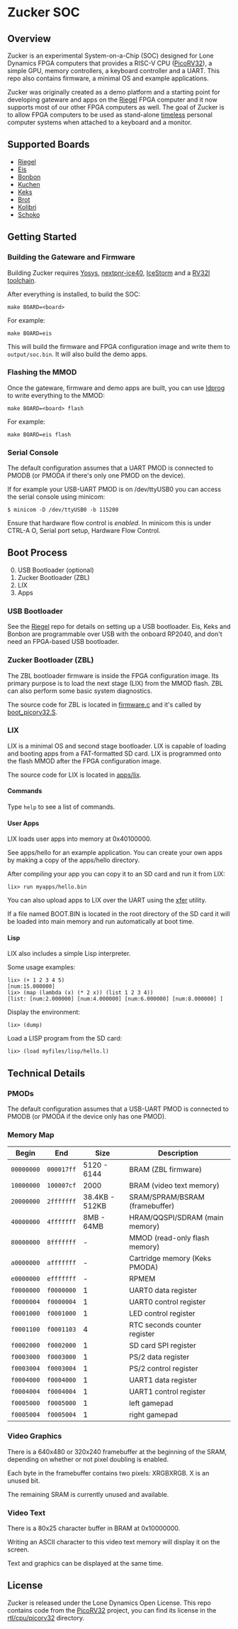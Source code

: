 # Zucker SOC

## Overview

Zucker is an experimental System-on-a-Chip (SOC) designed for Lone Dynamics FPGA computers that provides a RISC-V CPU ([PicoRV32](https://github.com/YosysHQ/picorv32)), a simple GPU, memory controllers, a keyboard controller and a UART. This repo also contains firmware, a minimal OS and example applications.

Zucker was originally created as a demo platform and a starting point for developing gateware and apps on the [Riegel](https://machdyne.com/product/riegel-computer) FPGA computer and it now supports most of our other FPGA computers as well. The goal of Zucker is to allow FPGA computers to be used as stand-alone [timeless](https://machdyne.com/2022/01/12/timeless-computing/) personal computer systems when attached to a keyboard and a monitor.

## Supported Boards

- [Riegel](https://machdyne.com/product/riegel-computer/)
- [Eis](https://machdyne.com/product/eis-computer/)
- [Bonbon](https://machdyne.com/product/bonbon-computer/)
- [Kuchen](https://machdyne.com/product/kuchen-computer/)
- [Keks](https://machdyne.com/product/keks-game-console/)
- [Brot](https://machdyne.com/product/brot-fpga-board/)
- [Kolibri](https://machdyne.com/product/kolibri-fpga-dongle/)
- [Schoko](https://machdyne.com/product/schoko-computer/)

## Getting Started

### Building the Gateware and Firmware

Building Zucker requires [Yosys](https://github.com/YosysHQ/yosys), [nextpnr-ice40](https://github.com/YosysHQ/nextpnr), [IceStorm](https://github.com/YosysHQ/icestorm) and a [RV32I toolchain](https://github.com/YosysHQ/picorv32#building-a-pure-rv32i-toolchain).

After everything is installed, to build the SOC:

```
make BOARD=<board>
```

For example:

```
make BOARD=eis
```

This will build the firmware and FPGA configuration image and write them to `output/soc.bin`. It will also build the demo apps.

### Flashing the MMOD

Once the gateware, firmware and demo apps are built, you can use [ldprog](https://github.com/machdyne/ldprog) to write everything to the MMOD:

```
make BOARD=<board> flash
```

For example:

```
make BOARD=eis flash
```

### Serial Console

The default configuration assumes that a UART PMOD is connected to PMODB (or PMODA if there's only one PMOD on the device).

If for example your USB-UART PMOD is on /dev/ttyUSB0 you can access the serial console using minicom:

```
$ minicom -D /dev/ttyUSB0 -b 115200
```

Ensure that hardware flow control is *enabled*. In minicom this is under CTRL-A O, Serial port setup, Hardware Flow Control.

## Boot Process

0. USB Bootloader (optional)
1. Zucker Bootloader (ZBL)
2. LIX
3. Apps

### USB Bootloader

See the [Riegel](https://github.com/machdyne/riegel) repo for details on setting up a USB bootloader. Eis, Keks and Bonbon are programmable over USB with the onboard RP2040, and don't need an FPGA-based USB bootloader.

### Zucker Bootloader (ZBL)

The ZBL bootloader firmware is inside the FPGA configuration image. Its primary purpose is to load the next stage (LIX) from the MMOD flash. ZBL can also perform some basic system diagnostics.

The source code for ZBL is located in [firmware.c](firmware/firmware.c) and it's called by [boot\_picorv32.S](firmware/boot\_picorv32.S).

### LIX

LIX is a minimal OS and second stage bootloader. LIX is capable of loading and booting apps from a FAT-formatted SD card. LIX is programmed onto the flash MMOD after the FPGA configuration image.

The source code for LIX is located in [apps/lix](apps/lix).

#### Commands

Type `help` to see a list of commands.

#### User Apps

LIX loads user apps into memory at 0x40100000.

See apps/hello for an example application. You can create your own apps by making a copy of the apps/hello directory.

After compiling your app you can copy it to an SD card and run it from LIX:

```
lix> run myapps/hello.bin
```

You can also upload apps to LIX over the UART using the [xfer](https://github.com/machdyne/xfer) utility.

If a file named BOOT.BIN is located in the root directory of the SD card it will be loaded into main memory and run automatically at boot time.

#### Lisp

LIX also includes a simple Lisp interpreter.

Some usage examples:

```
lix> (+ 1 2 3 4 5)
[num:15.000000]
lix> (map (lambda (x) (* 2 x)) (list 1 2 3 4))
[list: [num:2.000000] [num:4.000000] [num:6.000000] [num:8.000000] ]
```

Display the environment:
```
lix> (dump)
```

Load a LISP program from the SD card:
```
lix> (load myfiles/lisp/hello.l)
```

## Technical Details

### PMODs

The default configuration assumes that a USB-UART PMOD is connected to PMODB (or PMODA if the device only has one PMOD).

### Memory Map

| Begin | End | Size | Description |
| ----- | --- | ---- | ----------- |
| ``00000000`` | ``000017ff`` | 5120 - 6144 | BRAM (ZBL firmware) |
| ``10000000`` | ``100007cf`` | 2000 | BRAM (video text memory) |
| ``20000000`` | ``2fffffff`` | 38.4KB - 512KB | SRAM/SPRAM/BSRAM (framebuffer) |
| ``40000000`` | ``4fffffff`` | 8MB - 64MB | HRAM/QQSPI/SDRAM (main memory) |
| ``80000000`` | ``8fffffff`` | - | MMOD (read-only flash memory) |
| ``a0000000`` | ``afffffff`` | - | Cartridge memory (Keks PMODA) |
| ``e0000000`` | ``efffffff`` | - | RPMEM |
| ``f0000000`` | ``f0000000`` | 1 | UART0 data register |
| ``f0000004`` | ``f0000004`` | 1 | UART0 control register |
| ``f0001000`` | ``f0001000`` | 1 | LED control register |
| ``f0001100`` | ``f0001103`` | 4 | RTC seconds counter register |
| ``f0002000`` | ``f0002000`` | 1 | SD card SPI register |
| ``f0003000`` | ``f0003000`` | 1 | PS/2 data register |
| ``f0003004`` | ``f0003004`` | 1 | PS/2 control register |
| ``f0004000`` | ``f0004000`` | 1 | UART1 data register |
| ``f0004004`` | ``f0004004`` | 1 | UART1 control register |
| ``f0005000`` | ``f0005000`` | 1 | left gamepad |
| ``f0005004`` | ``f0005004`` | 1 | right gamepad |

### Video Graphics

There is a 640x480 or 320x240 framebuffer at the beginning of the SRAM, depending on whether or not pixel doubling is enabled.

Each byte in the framebuffer contains two pixels: XRGBXRGB. X is an unused bit.

The remaining SRAM is currently unused and available.

### Video Text

There is a 80x25 character buffer in BRAM at 0x10000000.

Writing an ASCII character to this video text memory will display it on the screen.

Text and graphics can be displayed at the same time.

## License

Zucker is released under the Lone Dynamics Open License. This repo contains code from the [PicoRV32](https://github.com/YosysHQ/picorv32) project, you can find its license in the [rtl/cpu/picorv32](rtl/cpu/picorv32) directory.
